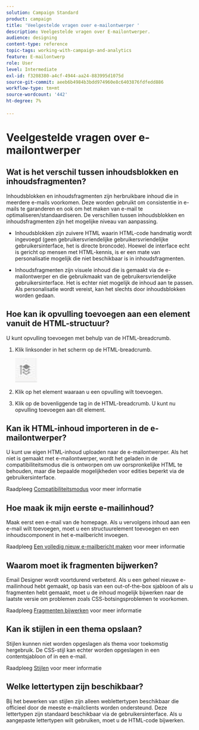 ```yaml
---
solution: Campaign Standard
product: campaign
title: 'Veelgestelde vragen over e-mailontwerper '
description: Veelgestelde vragen over E-mailontwerper.
audience: designing
content-type: reference
topic-tags: working-with-campaign-and-analytics
feature: E-mailontwerp
role: User
level: Intermediate
exl-id: f3208380-a4cf-4944-aa24-883995d1075d
source-git-commit: aeeb6b4984b3bdd974960e8c6403876fdfedd886
workflow-type: tm+mt
source-wordcount: '442'
ht-degree: 7%

---
```


# Veelgestelde vragen over e-mailontwerper

## Wat is het verschil tussen inhoudsblokken en inhoudsfragmenten?

Inhoudsblokken en inhoudsfragmenten zijn herbruikbare inhoud die in meerdere e-mails voorkomen. Deze worden gebruikt om consistentie in e-mails te garanderen en ook om het maken van e-mail te optimaliseren/standaardiseren. De verschillen tussen inhoudsblokken en inhoudsfragmenten zijn het mogelijke niveau van aanpassing.

* Inhoudsblokken zijn zuivere HTML waarin HTML-code handmatig wordt ingevoegd (geen gebruikersvriendelijke gebruikersvriendelijke gebruikersinterface, het is directe broncode). Hoewel de interface echt is gericht op mensen met HTML-kennis, is er een mate van personalisatie mogelijk die niet beschikbaar is in inhoudsfragmenten.

* Inhoudsfragmenten zijn visuele inhoud die is gemaakt via de e-mailontwerper en die gebruikmaakt van de gebruikersvriendelijke gebruikersinterface. Het is echter niet mogelijk de inhoud aan te passen. Als personalisatie wordt vereist, kan het slechts door inhoudsblokken worden gedaan.

## Hoe kan ik opvulling toevoegen aan een element vanuit de HTML-structuur?

U kunt opvulling toevoegen met behulp van de HTML-breadcrumb.

1. Klik linksonder in het scherm op de HTML-breadcrumb.

   ![](assets/do-not-localize/breadcrumb.png)

1. Klik op het element waaraan u een opvulling wilt toevoegen.
1. Klik op de bovenliggende tag in de HTML-breadcrumb.
U kunt nu opvulling toevoegen aan dit element.

## Kan ik HTML-inhoud importeren in de e-mailontwerper?

U kunt uw eigen HTML-inhoud uploaden naar de e-mailontwerper. Als het niet is gemaakt met e-mailontwerper, wordt het geladen in de compatibiliteitsmodus die is ontworpen om uw oorspronkelijke HTML te behouden, maar die bepaalde mogelijkheden voor edities beperkt via de gebruikersinterface.

Raadpleeg [Compatibiliteitsmodus](../../designing/using/using-existing-content.md#compatibility-mode) voor meer informatie

## Hoe maak ik mijn eerste e-mailinhoud?

Maak eerst een e-mail van de homepage.
Als u vervolgens inhoud aan een e-mail wilt toevoegen, moet u een structuurelement toevoegen en een inhoudscomponent in het e-mailbericht invoegen.

Raadpleeg [Een volledig nieuw e-mailbericht maken](../../designing/using/quick-start.md#from-scratch-email) voor meer informatie

## Waarom moet ik fragmenten bijwerken?

Email Designer wordt voortdurend verbeterd. Als u een geheel nieuwe e-mailinhoud hebt gemaakt, op basis van een out-of-the-box sjabloon of als u fragmenten hebt gemaakt, moet u de inhoud mogelijk bijwerken naar de laatste versie om problemen zoals CSS-botsingsproblemen te voorkomen.

Raadpleeg [Fragmenten bijwerken](../../designing/using/designing-content-in-adobe-campaign.md#email-designer-updates) voor meer informatie

## Kan ik stijlen in een thema opslaan?

Stijlen kunnen niet worden opgeslagen als thema voor toekomstig hergebruik. De CSS-stijl kan echter worden opgeslagen in een contentsjabloon of in een e-mail.

Raadpleeg [Stijlen](../../designing/using/styles.md) voor meer informatie

## Welke lettertypen zijn beschikbaar?

Bij het bewerken van stijlen zijn alleen weblettertypen beschikbaar die officieel door de meeste e-mailclients worden ondersteund. Deze lettertypen zijn standaard beschikbaar via de gebruikersinterface. Als u aangepaste lettertypen wilt gebruiken, moet u de HTML-code bijwerken.
